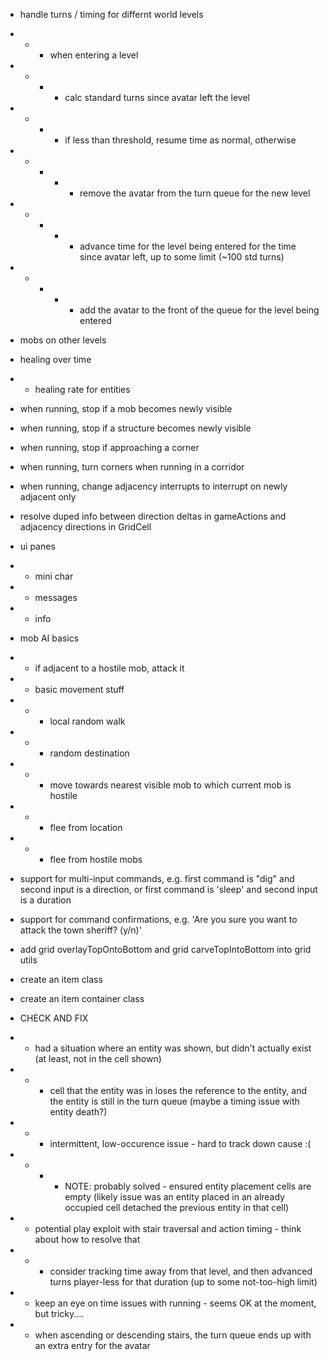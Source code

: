 * handle turns / timing for differnt world levels
* * * when entering a level
* * * * calc standard turns since avatar left the level
* * * * if less than threshold, resume time as normal, otherwise
* * * * * remove the avatar from the turn queue for the new level
* * * * * advance time for the level being entered for the time since avatar left, up to some limit (~100 std turns)
* * * * * add the avatar to the front of the queue for the level being entered

* mobs on other levels

* healing over time
* * healing rate for entities

* when running, stop if a mob becomes newly visible
* when running, stop if a structure becomes newly visible
* when running, stop if approaching a corner
* when running, turn corners when running in a corridor
* when running, change adjacency interrupts to interrupt on newly adjacent only

* resolve duped info between direction deltas in gameActions and adjacency directions in GridCell

* ui panes
* * mini char
* * messages
* * info

* mob AI basics
* * if adjacent to a hostile mob, attack it
* * basic movement stuff
* * * local random walk
* * * random destination
* * * move towards nearest visible mob to which current mob is hostile
* * * flee from location
* * * flee from hostile mobs

* support for multi-input commands, e.g. first command is "dig" and second input is a direction, or first command is 'sleep' and second input is a duration
* support for command confirmations, e.g. 'Are you sure you want to attack the town sheriff? (y/n)'

* add grid overlayTopOntoBottom and grid carveTopIntoBottom into grid utils 

* create an item class

* create an item container class

* CHECK AND FIX
* * had a situation where an entity was shown, but didn't actually exist (at least, not in the cell shown)
* * * cell that the entity was in loses the reference to the entity, and the entity is still in the turn queue (maybe a timing issue with entity death?)
* * * intermittent, low-occurence issue - hard to track down cause :(
* * * * NOTE: probably solved - ensured entity placement cells are empty (likely issue was an entity placed in an already occupied cell detached the previous entity in that cell)
* * potential play exploit with stair traversal and action timing - think about how to resolve that
* * * consider tracking time away from that level, and then advanced turns player-less for that duration (up to some not-too-high limit)
* * keep an eye on time issues with running - seems OK at the moment, but tricky....

* * when ascending or descending stairs, the turn queue ends up with an extra entry for the avatar

